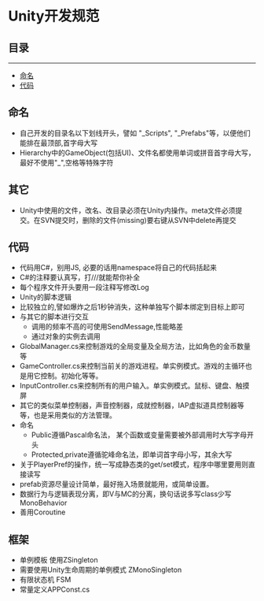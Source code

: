 # Unity开发规范
## 目录
-------------------
* [命名](#命名)
* [代码](#代码)


命名
-------------------------
- 自己开发的目录名以下划线开头，譬如 "_Scripts", "_Prefabs"等，以便他们能排在最顶部,首字母大写
- Hierarchy中的GameObject(包括UI)、文件名都使用单词或拼音首字母大写，最好不使用"_",空格等特殊字符

其它
----------------------
- Unity中使用的文件，改名、改目录必须在Unity内操作。meta文件必须提交。在SVN提交时，删除的文件(missing)要右键从SVN中delete再提交



代码
------------------------
- 代码用C#，别用JS, 必要的话用namespace将自己的代码括起来
- C#的注释要认真写，打///就能帮你补全
- 每个程序文件开头要用一段注释写修改Log
- Unity的脚本逻辑
 - 比较独立的,譬如爆炸之后1秒钟消失，这种单独写个脚本绑定到目标上即可
 - 与其它的脚本进行交互
    + 调用的频率不高的可使用SendMessage,性能略差
    + 通过对象的实例去调用
  - GlobalManager.cs来控制游戏的全局变量及全局方法，比如角色的金币数量等
  - GameController.cs来控制当前关的游戏进程。单实例模式。游戏的主循环也是用它控制。初始化等等。
  - InputController.cs来控制所有的用户输入。单实例模式。鼠标、键盘、触摸屏
  - 其它的类似菜单控制器，声音控制器，成就控制器，IAP虚拟道具控制器等等，也是采用类似的方法管理。
- 命名
  - Public遵循Pascal命名法， 某个函数或变量需要被外部调用时大写字母开头
  - Protected,private遵循驼峰命名法，即单词首字母小写，其余大写
- 关于PlayerPref的操作，统一写成静态类的get/set模式，程序中哪里要用则直接读写
- prefab资源尽量设计简单，最好拖入场景就能用，或简单设置。
- 数据行为与逻辑表现分离，即V与MC的分离，换句话说多写class少写MonoBehavior
- 善用Coroutine

框架
------------------------------
+ 单例模板 使用ZSingleton<T>
+ 需要使用Unity生命周期的单例模式 ZMonoSingleton<T>
+ 有限状态机 FSM
+ 常量定义APPConst.cs
